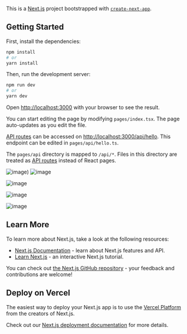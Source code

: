 This is a [Next.js](https://nextjs.org/) project bootstrapped with [`create-next-app`](https://github.com/vercel/next.js/tree/canary/packages/create-next-app).

## Getting Started

First, install the dependencies:
```bash
npm install
# or
yarn install
```

Then, run the development server:

```bash
npm run dev
# or
yarn dev
```

Open [http://localhost:3000](http://localhost:3000) with your browser to see the result.

You can start editing the page by modifying `pages/index.tsx`. The page auto-updates as you edit the file.

[API routes](https://nextjs.org/docs/api-routes/introduction) can be accessed on [http://localhost:3000/api/hello](http://localhost:3000/api/hello). This endpoint can be edited in `pages/api/hello.ts`.

The `pages/api` directory is mapped to `/api/*`. Files in this directory are treated as [API routes](https://nextjs.org/docs/api-routes/introduction) instead of React pages.

![image](https://camo.githubusercontent.com/6ee581c67b9e0e99177c693489d0144cbc0f0c9309e91e8138abbccdd1f29b5f/68747470733a2f2f736f6c6465762e6170702f6173736574732f6d6f7669652d7265766965772d7074322d6275696c642d6465706c6f792e676966))
![image](https://user-images.githubusercontent.com/109158340/208703285-70b88bee-8f1f-4f20-9195-a6b3aaa17497.png)

![image](https://user-images.githubusercontent.com/109158340/208703221-e6404f84-b344-41c5-9052-aeaaea125fd2.png)

![image](https://user-images.githubusercontent.com/109158340/208703160-b42ba713-11fb-46a2-a856-92bd64e4c21d.png)

![image](https://user-images.githubusercontent.com/109158340/208703090-5b134732-a3b8-4a06-a124-0db751b84e3d.png)

## Learn More

To learn more about Next.js, take a look at the following resources:

- [Next.js Documentation](https://nextjs.org/docs) - learn about Next.js features and API.
- [Learn Next.js](https://nextjs.org/learn) - an interactive Next.js tutorial.

You can check out [the Next.js GitHub repository](https://github.com/vercel/next.js/) - your feedback and contributions are welcome!

## Deploy on Vercel

The easiest way to deploy your Next.js app is to use the [Vercel Platform](https://vercel.com/new?utm_medium=default-template&filter=next.js&utm_source=create-next-app&utm_campaign=create-next-app-readme) from the creators of Next.js.

Check out our [Next.js deployment documentation](https://nextjs.org/docs/deployment) for more details.
